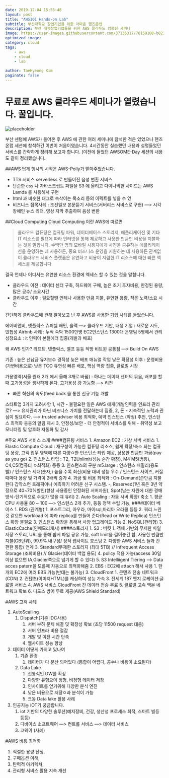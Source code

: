 ```yaml
---
date: 2019-12-04 15:56:48
layout: post
title: "AWS101 Hands-on Lab"
subtitle: 부산대학교 창업기업을 위한 아마존 핸즈온랩 
description: 부산 대학창업기업들을 위한 AWS 클라우드 컴퓨팅 세미나
image: https://user-images.githubusercontent.com/37135317/70159108-b8211680-16fb-11ea-9f38-940e33831c14.png
optimized_image:
category: cloud
tags:
    - aws
    - cloud
    - lab
    
author: TaeHyeong Kim
paginate: false
---
```

# 무료로 AWS 클라우드 세미나가 열렸습니다. 꿀입니다.

![placeholder](https://user-images.githubusercontent.com/37135317/70159531-688f1a80-16fc-11ea-902d-668a22344b09.png "Large example image")

부산 센텀에 AWS가 들어온 후 AWS 에 관한 여러 세미나에 참석한 적은 있었으나 핸즈온랩 세션에 참석하긴 이번이 처음이였습니다.
4시간동안 실습했던 내용과 설명들었던 서비스를 간략하게 정리해 보고자 합니다.
(이전에 들었던 AWSOME-Day 세션의 내용도 같이 정리했습니다.


##AWS 답게 행사의 시작은 AWS-Polly가 맡아주었습니다.

- TTS 서비스 serverless 로 만들어진 음성 변환 서비스
- 단순한 css 나 자바스크립트 파일을 S3 에 올리고 다이나믹한 사이드는 AWS Lamda 를 사용해서 구현
- html 과 비슷한 태그로 속삭이는 목소리 등의 이펙트를 넣을 수 있
- 비즈니스 접목사례 : 조선일보 본문듣기 서비스(서버리스 서비스로 구현) —> 시각장애인 뉴스 리더, 영상 자막 추출하여 음성 변환

##Cloud Computing
Cloud Computing 이란 AWS에 따르면
>클라우드 컴퓨팅은 컴퓨팅 파워, 데이터베이스 스토리지, 애플리케이션 및 기타 IT 리소스를 필요에 따라 인터넷을 통해 제공하고 사용한 만큼만 비용을 지불하는 것을 말합니다. 수백만 명의 모바일 사용자에게 사진을 공유하는 애플리케이션을 운영하는 데 사용하든, 중요 비즈니스 운영을 지원하는 데 사용하든 관계없이 클라우드 서비스 플랫폼은 유연하고 비용이 저렴한 IT 리소스에 대한 빠른 액세스를 제공합니다.

결국 언제나 어디서는 유연한 리소스 환경에 엑세스 할 수 있는 것을 말합니다.

- 클라우드 이전 : 데이터 센터 구축, 하드웨어 구매, 높은 초기 투자비용, 한정된 용량, 많은 공수/ 소요시간
- 클라우드 이후 : 필요할땐 언제나 사용한 만큼 지불, 유연한 용량, 적은 노력/소요 시간

간단하게 클라우드에 관해 알아보고 난 후 AWS를 사용한 기업 사례를 들었습니다. 

에어비앤비, 넷플릭스 슈퍼셀 배민, 슬랙 —> 클라우드 기반, 태생 기업 : 새로운 시도, 민첩성
Airbnb 사례 : 누적 숙박 1500만명 EC2인스턴스 1300대 운영팀 5명에서 관리
성장요소 : it 인력이 본질에더 집중(개발과 배포) 

왜 AWS 인가?
리프트, 넷플릭스, 옐프 등등 직방  비트윈 공통점 —> Build On AWS

기존 : 높은 선납금 유지보수 경직성 늦은 배포 매뉴얼 작엄 낮은 확장성
이후 : 운영비용(가변비용으로) 낮은 TCO  유연성 빠른 배포, 핵심 역량 집중, 글로벌 시장

가용영역(서울 원래 2개 에서 올해 3개로 바뀜) : 하나는 데이터 센터의 묶음, 배포를 할때 고가용성을 생각하게 된다. 고가용성 걍 가능함
 —> 리전

- 빠른 혁신의 속도(feed back 을 통한 신규 기능 개발

스타트업 3가지 고려사항
1, 시간 - 불필요한 일은 AWS 에게(개발인력을 인프라 관리로? —> 유지관리가 아닌 비즈니스 가치를 전달하는데 집중, 
2, 돈 - 지속적인 노력과 관심이 필요하다. —> trusted adviser 비용 최적화, 예약 인스턴스 (약정) 추천, 인스턴스 최적화 등등의 알림 제시
3, 안정성/보안 - 더 안정적이 서비스를 위해 - 취약성 보고 모니터링 및 암호화 자동화 및 감사

#주요 AWS 서비스 소개
####컴퓨팅 서비스
    1. Amazon EC2 : 가상 서버 서비스
        1. Elastic Compute Cloud : 재구성이 가능한 컴퓨팅 리소스, 쉽게 확장/축소 되는 컴퓨팅 용량, 고객 업무 영역에 따른 다양ㅇ한 인스턴스 타입 제공, 상용한 만큼만 과금(pay as you go)
        2. 인스턴스 타입 : T2, T2Unlimit(성능 순간 확장), M4 M5(범용), C4,C5(컴퓨티 ㅇ최적화) 등등 
        3. 인스턴스의 구분 m5.large : 인스턴스 패밀리(용도별) / 인스턴스 세대(숫자,) 높을 수록 최신(비용 대비 성능 우수 / 인스턴스 사이즈, 커질때마다 용량 및 가격이 2배씩 증가
        4. 과금 및 비용 최적화 : On-Demand(쓴만큼 지불한다 갑작스런 트래픽이나 예측하기 어려운 신구 시스템. -, Reserved(1년 혹은 3년 약정으로 40~70%할인)항상 사용중인 안정화된 서버자원), Spot(남는 자원에 대한 경매 방식-단기적으로 수요가 많을 떄 유리)
    2. Auto Scaling : 자동 서버 확장/ 축소
        1. 평균 CPU 사용율 80 ~ 100 —> 인스턴스 2개 추가, 등등 정책 수립 가능, 
####데이터 베이스
    1. RDS (관계형)
        1. 포스트그리, 아우라, 마이sql,마리아 오라클 등등
        2. 쿼리 느린것 같으면 workload 에 따라 replica를 만들어 준다(Read or Write Replica) 인스턴스 확장 불필요
        3. 인스턴스 확장을 통해서 사양 업그레이드 가능
    2. NoSQL(관리형)
    3. ElasticCache(인메모리캐시)
####스토리지
    1. S3 : 버킷
        1. 객체 기반의 무제한 파일 저장 스토리, URL을 통해 쉽게 파일 공유 가능, soft limit을 걸어놓긴 함, 사용한 만큼만 지불(GB단위), 99.9% 내구성/ 정적 웹사이트 호스팅
        2. 다양한 AWS 서비스 들과 간편한 통합/ 연계 
        3. Standard무제한 스토리지 (최대 5TB) // Infrequent Access Storage (조회비용) // Glacier(데이터 백업 용도)
        4. policy 적용 가능(access 30일 이상 없으면 IA,Glacier쪽으로 넘기게 할 수 있다)
        5. S3 Intelliigent Tiering —> Data acces patern을 모를때 자동으로 최적화해줌
    2. EBS : EC2에 attach 해서 사용
        1. 한개의 EC2에 여러 EBS 가능(반대는 불가능)
    3. CloudFront
        1. 콘텐츠 전송 네트워크(CDN) 
        2. 컨텑츠(이미지HTML)를 캐싱하여 성능 가속
        3. 전세계 187 엣지 로케이션:글로벌 서비스
        4. AWS 서비스 CloudFront 간 데이터 전송 무료
        5. 글로벌 고속 백본 네트워크 확보
        6. 디도스 방어 무료 제공(AWS Shield Standard)

#AWS 고객 사례
1. AutoScailing 
    1. Dispatch(기존 IDC사용)
        1. 서버 부하 문제 해결 및 확장성 확보 (초당 11500 request 대응)
        2. 서버 인프라 비용 절감
        3. 개발 및 이전 시간 단축
        4. 웹사이트 성능 향상
2. 데이터 어떻게 가지고 있나여
    1. 기존 환경
        1. 데이터가 다 분산 되어있다 (통합이 어렵다, 공수나 비용이 소요된다)
    2. Data Lake
        1. 전통적인 DW를 확장
        2. 다양한 유형으이 정형, 비정형 데이터 저장
        3. 인사이트를 얻기위해 다양한 분석 엔진
        4. 낮은 비용으로 저장ㅇ과 분석이 가능
        5. 크몽 Data lake 활용 사례
3. 인공지능 iOT가 궁금합니다.
    1. iot 기반의 다양한 솔루션(예지정비, 건강, 생산성 프로세스 최적, 스마트 빌등 등등)
    2. 디바이스 소프트웨어 —> 컨트롤 서비스 —> 데이터 서비스
    3. 코웨이 (사례)


#AWS 비용 최적화
1. 적절한 용량 산정, 
2. 구매옵션 이해,
3.  탄력적 아키텍쳐, 
4. 관리형 서비스 활용 지속 개선



